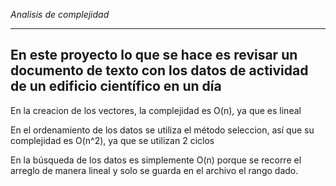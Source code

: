 *Analisis de complejidad*

-------------
En este proyecto lo que se hace es revisar un documento de texto con los datos de actividad de un edificio científico en un día
-----------------

En la creacion de los vectores, la complejidad es O(n), ya que es lineal

En el ordenamiento de los datos se utiliza el método seleccion, así que su complejidad es O(n^2), ya que se utilizan 2 ciclos 

En la búsqueda de los datos es simplemente O(n) porque se recorre el arreglo de manera lineal y solo se guarda en el archivo el rango dado.
